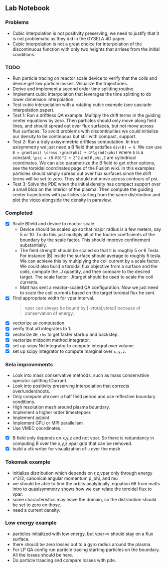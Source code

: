 
## Lab Notebook


### Problems
- Cubic interpolation is not positivity preserving, we need to justify that it is not problematic as they did
  in the GYSELA 4D paper.
- Cubic interpolation is not a great choice for interpolation of the discontinuous function with only two heights
  that arrises from the initial conditions.

### TODO
- Run particle tracing on reactor scale device to verify that the coils and device get low particle losses. Visualize the trajectories. 
- Derive and implement a second order time splitting routine. 
- Implement cubic interpolation that leverages the time splitting to do lower dimension interpolation.
- Test cubic interpolation with a rotating cubic example (see cascade interpolation paper).
- Test 1: Run a driftless QA example. Multiply the drift terms in the guiding center equations by zero. Then particles 
  should only move along field lines, and should spread out over flux surfaces, but not move across flux surfaces.
  To avoid problems with discontinuities we could initialize our density to be continuous but still with compact.
  support.
- Test 2: Run a truly axisymmetric driftless computation. In true axisymmetry we just need a B field that satisfies 
  `div(B) = 0`. We can use `B = grad(psi) \cross \grad(phi) + G*\grad(\phi)` where `G` is a constant,
  `\psi = (R-R0)^2 + Z^2` and `R,phi,Z` are cylindrical coordinates. We can also parametrize the B field to 
   get other options, see the toroidal coordinates page of the Fusion wiki. In this examples particles should 
   simply spread out over flux surfaces since the drift terms will be set to zero. 
   They should not move across contours of psi.
- Test 3: Solve the PDE when the initial density has compact support over a small blob on the interior of 
  the plasma. Then compute the guiding center trajectories with particles starting from the same distribution and
  plot the video alongside the density in paraview.

### Completed
- [x] Scale Bfield and device to reactor scale.
    - Device should be scaled up so that major radius is a few meters, say 5 or 10. To do this just multiply all of       the fourier coefficients of the boundary by the scale factor. This should improve confinement substantially.
    - The field strength should be scaled so that it is roughly 5 or 6 Tesla. For instance |B| inside the surface 
      should average to roughly 5 tesla. We can achieve this by multiplying the coil current by a scale factor.
      We could also build a toroidal flux objective from a surface and the coils, compute the .J quantity, and then
      compare to the desired target. The scale factor .J/target should be used to scale the coil currents.
    - Matt has sent a reactor-scaled QA configuration. Now we just need to scale the coil currents based on the
      target toroidal flux he sent.
- [x] Find appropriate width for vpar interval.
    > vpar can always be bound by [-vtotal,vtotal] because of conservation of energy. 
- [x] vectorize `u0` computation 
- [x] verify that u0 integrates to 1.
- [x] vectorize `GH_rhs` to get faster startup and backstep.
- [x] vectorize midpoint method integrator.
- [x] set up scipy Nd integrator to compute integral over volume.
- [x] set up scipy integrator to compute marginal over `x,y,z`.

### Sela improvements
- Look into mass conservative methods, such as mass conservative operator splitting (Durran).
- Look into positivity preserving interpolation that corrects over/undershoots.
- Only compute phi over a half field period and use reflective boundary conditions.
- High resolution mesh around plasma boundary.
- Implement a higher order timestepper.
- Implement adjoint
- Implement GPU or MPI parallelism
- Use VMEC coordinates.
- [x] B field only depends on x,y,z and not vpar. So there is redundancy in computing B over the x,y,z,vpar grid that can be removed.
- [x] build a vtk writer for visualization of `u` over the mesh.

### Tokomak example
- initialize distribution which depends on r,z,vpar only through energy v^2/2, canonical angular momentum p\_phi, and mu
- we should be able to find the orbits analytically. equation 68 from matts intro to quasisymmetry shows how we can relate the toroidal flux to vpar.
- some characteristics may leave the domain, so the distribution should be set to zero on those.
- need a current density.

### Low energy example
- particles initialized with low energy, but vpar=v should stay on a flux surface.
- there should be zero losses out to a gyro radius around the plasma.
- For LP QA config run particle tracing starting particles on the boundary. All the losses should be here.
- Do particle traacing and compare losses with pde.
